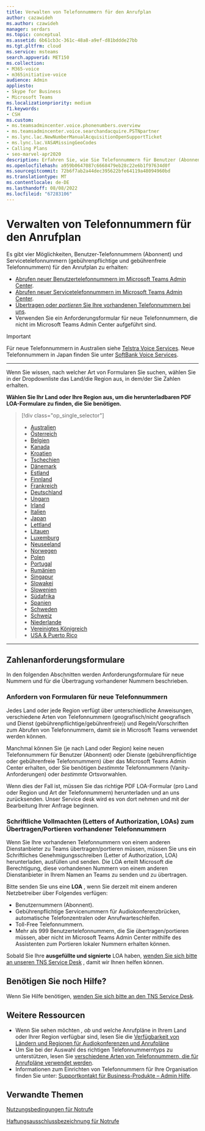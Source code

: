 ```yaml
---
title: Verwalten von Telefonnummern für den Anrufplan
author: cazawideh
ms.author: czawideh
manager: serdars
ms.topic: conceptual
ms.assetid: 6b61cb3c-361c-48a8-a9ef-d81bddde27bb
ms.tgt.pltfrm: cloud
ms.service: msteams
search.appverid: MET150
ms.collection:
- M365-voice
- m365initiative-voice
audience: Admin
appliesto:
- Skype for Business
- Microsoft Teams
ms.localizationpriority: medium
f1.keywords:
- CSH
ms.custom:
- ms.teamsadmincenter.voice.phonenumbers.overview
- ms.teamsadmincenter.voice.searchandacquire.PSTNpartner
- ms.lync.lac.NewNumberManualAcquisitionOpenSupportTicket
- ms.lync.lac.VASAMissingGeoCodes
- Calling Plans
- seo-marvel-apr2020
description: Erfahren Sie, wie Sie Telefonnummern für Benutzer (Abonnent) und Dienste (gebührenpflichtige und gebührenfreie Telefonnummern) für Microsoft Teams für Ihre Organisation abrufen und verwalten.
ms.openlocfilehash: a959b0647087c6668479eb28c22e6b1f97634d0f
ms.sourcegitcommit: 72b6f7ab2a44dec395622bfe64119a48094960bd
ms.translationtype: MT
ms.contentlocale: de-DE
ms.lasthandoff: 08/08/2022
ms.locfileid: "67283106"
---
```

# <a name="manage-phone-numbers-for-calling-plan"></a>Verwalten von Telefonnummern für den Anrufplan

Es gibt vier Möglichkeiten, Benutzer-Telefonnummern (Abonnent) und Servicetelefonnummern (gebührenpflichtige und gebührenfreie Telefonnummern) für den Anrufplan zu erhalten:

- [Abrufen neuer Benutzertelefonnummern im Microsoft Teams Admin Center](../getting-phone-numbers-for-your-users.md#get-new-phone-numbers-for-your-users).
- [Abrufen neuer Servicetelefonnummern im Microsoft Teams Admin Center](../getting-service-phone-numbers.md#get-new-service-numbers).
- [Übertragen oder _portieren_ Sie Ihre vorhandenen Telefonnummern bei uns](../phone-number-calling-plans/transfer-phone-numbers-to-teams.md#create-a-port-order-and-transfer-your-phone-numbers-to-teams).
- Verwenden Sie ein Anforderungsformular für neue Telefonnummern, die nicht im Microsoft Teams Admin Center aufgeführt sind.

> [!IMPORTANT]
> Für neue Telefonnummern in Australien siehe [Telstra Voice Services](https://aka.ms/TelstraVoicePlan). Neue Telefonnummern in Japan finden Sie unter [SoftBank Voice Services](https://aka.ms/SoftBankVoicePlan).

***
Wenn Sie wissen, nach welcher Art von Formularen Sie suchen, wählen Sie in der Dropdownliste das Land/die Region aus, in dem/der Sie Zahlen erhalten.

**Wählen Sie Ihr Land oder Ihre Region aus, um die herunterladbaren PDF LOA-Formulare zu finden, die Sie benötigen.**
> [!div class="op_single_selector"]
>
> - [Australien](phone-number-management-for-australia.md)
> - [Österreich](phone-number-management-for-austria.md)
> - [Belgien](phone-number-management-for-belgium.md)
> - [Kanada](phone-number-management-for-canada.md)
> - [Kroatien](phone-number-management-for-croatia.md)
> - [Tschechien](phone-number-management-for-czech-republic.md)
> - [Dänemark](phone-number-management-for-denmark.md)
> - [Estland](phone-number-management-for-estonia.md)
> - [Finnland](phone-number-management-for-finland.md)
> - [Frankreich](phone-number-management-for-france.md)
> - [Deutschland](phone-number-management-for-germany.md)
> - [Ungarn](phone-number-management-for-hungary.md)
> - [Irland](phone-number-management-for-ireland.md)
> - [Italien](phone-number-management-for-italy.md)
> - [Japan](phone-number-management-for-japan.md)
> - [Lettland](phone-number-management-for-latvia.md)
> - [Litauen](phone-number-management-for-lithuania.md)
> - [Luxemburg](phone-number-management-for-luxembourg.md)
> - [Neuseeland](phone-number-management-for-new-zealand.md)
> - [Norwegen](phone-number-management-for-norway.md)
> - [Polen](phone-number-management-for-poland.md)
> - [Portugal](phone-number-management-for-portugal.md)
> - [Rumänien](phone-number-management-for-romania.md)
> - [Singapur](phone-number-management-for-singapore.md)
> - [Slowakei](phone-number-management-for-slovakia.md)
> - [Slowenien](phone-number-management-for-slovenia.md)
> - [Südafrika](phone-number-management-for-south-africa.md)
> - [Spanien](phone-number-management-for-spain.md)
> - [Schweden](phone-number-management-for-sweden.md)
> - [Schweiz](phone-number-management-for-switzerland.md)
> - [Niederlande](phone-number-management-for-the-netherlands.md)
> - [Vereinigtes Königreich](phone-number-management-for-the-u-k.md)
> - [USA & Puerto Rico](phone-number-management-for-the-u-s.md)

***

## <a name="number-request-forms"></a>Zahlenanforderungsformulare

In den folgenden Abschnitten werden Anforderungsformulare für neue Nummern und für die Übertragung vorhandener Nummern beschrieben.

### <a name="request-forms-for-new-phone-numbers"></a>Anfordern von Formularen für neue Telefonnummern

Jedes Land oder jede Region verfügt über unterschiedliche Anweisungen, verschiedene Arten von Telefonnummern (geografisch/nicht geografisch und Dienst (gebührenpflichtige/gebührenfreie)) und Regeln/Vorschriften zum Abrufen von Telefonnummern, damit sie in Microsoft Teams verwendet werden können.

Manchmal können Sie (je nach Land oder Region) keine neuen Telefonnummern für Benutzer (Abonnent) oder Dienste (gebührenpflichtige oder gebührenfreie Telefonnummern) über das Microsoft Teams Admin Center erhalten, oder Sie benötigen _bestimmte_ Telefonnummern (Vanity-Anforderungen) oder _bestimmte_ Ortsvorwahlen.

Wenn dies der Fall ist, müssen Sie das richtige PDF LOA-Formular (pro Land oder Region und Art der Telefonnummern) herunterladen und an uns zurücksenden. Unser Service desk wird es von dort nehmen und mit der Bearbeitung Ihrer Anfrage beginnen.

### <a name="letters-of-authorization-loas-to-transferport-existing-phone-numbers"></a>Schriftliche Vollmachten (Letters of Authorization, LOAs) zum Übertragen/Portieren vorhandener Telefonnummern 

Wenn Sie Ihre vorhandenen Telefonnummern von einem anderen Dienstanbieter zu Teams übertragen/portieren müssen, müssen Sie uns ein Schriftliches Genehmigungsschreiben (Letter of Authorization, LOA) herunterladen, ausfüllen und senden. Die LOA erteilt Microsoft die Berechtigung, diese vorhandenen Nummern von einem anderen Dienstanbieter in Ihrem Namen an Teams zu senden und zu übertragen.

Bitte senden Sie uns eine **LOA** , wenn Sie derzeit mit einem anderen Netzbetreiber über Folgendes verfügen:

- Benutzernummern (Abonnent).
- Gebührenpflichtige Servicenummern für Audiokonferenzbrücken, automatische Telefonzentralen oder Anrufwarteschleifen.
- Toll-Free Telefonnummern.
- Mehr als 999 Benutzertelefonnummern, die Sie übertragen/portieren müssen, aber nicht im Microsoft Teams Admin Center mithilfe des Assistenten zum Portieren lokaler Nummern erhalten können.

Sobald Sie Ihre **ausgefüllte und signierte** LOA haben, [wenden Sie sich bitte an unseren TNS Service Desk](./contact-tns-service-desk.md) , damit wir Ihnen helfen können.

## <a name="still-need-assistance"></a>Benötigen Sie noch Hilfe?

Wenn Sie Hilfe benötigen, [wenden Sie sich bitte an den TNS Service Desk](./contact-tns-service-desk.md).

## <a name="additional-resources"></a>Weitere Ressourcen

- Wenn Sie sehen möchten _, ob_ und welche Anrufpläne in Ihrem Land oder Ihrer Region verfügbar sind, lesen Sie die [Verfügbarkeit von Ländern und Regionen für Audiokonferenzen und Anrufpläne](../country-and-region-availability-for-audio-conferencing-and-calling-plans/country-and-region-availability-for-audio-conferencing-and-calling-plans.md)
- Um Sie bei der Auswahl des richtigen Telefonnummerntyps zu unterstützen, lesen Sie [verschiedene Arten von Telefonnummern, die für Anrufpläne verwendet werden](../different-kinds-of-phone-numbers-used-for-calling-plans.md).
- Informationen zum Einrichten von Telefonnummern für Ihre Organisation finden Sie unter: [Supportkontakt für Business-Produkte – Admin Hilfe](/microsoft-365/admin/contact-support-for-business-products?tabs=online&view=o365-worldwide).

## <a name="related-topics"></a>Verwandte Themen

[Nutzungsbedingungen für Notrufe](../emergency-calling-terms-and-conditions.md)

[Haftungsausschlussbezeichnung für Notrufe](https://download.microsoft.com/download/a/8/0/a807c43d-2177-4fe0-8732-86b3784ae6e5/emergency-calling-label-(en-us)-(v.1.0).zip)
